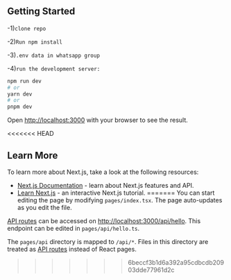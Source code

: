 
## Getting Started

-1)`clone repo`

-2)`Run npm install`

-3)`.env data in whatsapp group`

-4)`run the development server:`

```bash
npm run dev
# or
yarn dev
# or
pnpm dev
```

Open [http://localhost:3000](http://localhost:3000) with your browser to see the result.

<<<<<<< HEAD
## Learn More

To learn more about Next.js, take a look at the following resources:

- [Next.js Documentation](https://nextjs.org/docs) - learn about Next.js features and API.
- [Learn Next.js](https://nextjs.org/learn) - an interactive Next.js tutorial.
=======
You can start editing the page by modifying `pages/index.tsx`. The page auto-updates as you edit the file.

[API routes](https://nextjs.org/docs/api-routes/introduction) can be accessed on [http://localhost:3000/api/hello](http://localhost:3000/api/hello). This endpoint can be edited in `pages/api/hello.ts`.

The `pages/api` directory is mapped to `/api/*`. Files in this directory are treated as [API routes](https://nextjs.org/docs/api-routes/introduction) instead of React pages.
>>>>>>> 6beccf3b1d6a392a95cdbcdb20903dde77961d2c


